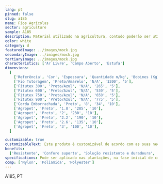 ```yaml
---
lang: pt
pinned: false
slug: a185
name: Fios Agrícolas
sector: agriculture
sample: A185
description: Material utilizado na agricultura, contudo poderão ser utilizados também na construção, jardinagem, bricolage, entre outros. Permite “atar” ou unir partes distintas, conferindo-lhe estabilidade e resistência.
color: white
category: d
featuredImage: ../images/mock.jpg
secondaryImage: ../images/mock.jpg
tertiaryImage: ../images/mock.jpg
characteristics: ['Ar Livre', 'Campo Aberto', 'Estufa']
dimensions:
  [
    ['Referência', 'Cor', 'Espessura', 'Quantidade m/kg', 'Bobines (Kg)'],
    ['Fio Tutoragem', 'Preto/Amarelo', 'N/A', '1200', '5'],
    ['Fitutex 300', 'Preto/Azul', 'N/A', '265', '5'],
    ['Fitutex 600', 'Preto/Azul', 'N/A', '530', '5'],
    ['Fitutex 750', 'Preto/Azul', 'N/A', '650', '5'],
    ['Fitutex 900', 'Preto/Azul', 'N/A', '775', '5'],
    ['Corda Emborrachada', 'Preto', '8', '34', '10'],
    ['Agropet', 'Preto', '1.8', '285', '10'],
    ['Agropet', 'Preto', '2', '230', '10'],
    ['Agropet', 'Preto', '2.2', '190', '10'],
    ['Agropet', 'Preto', '2.6', '135', '10'],
    ['Agropet', 'Preto', '3', '100', '10'],
  ]

customizable: true
customizableText: Este produto é customizável de acordo com as suas necessidades. Contacte-nos para mais informações.
benefits:
  ['Resistente', 'Confere suporte', 'Solução resistente e duradoura', 'Maleável', 'Reutilizável']
specifications: Pode ser aplicado nas plantações, na fase inicial de crescimento e eventual evolução.
comp: ['Nylon', 'Poliamida', 'Polyester']
---
```


A185, PT
